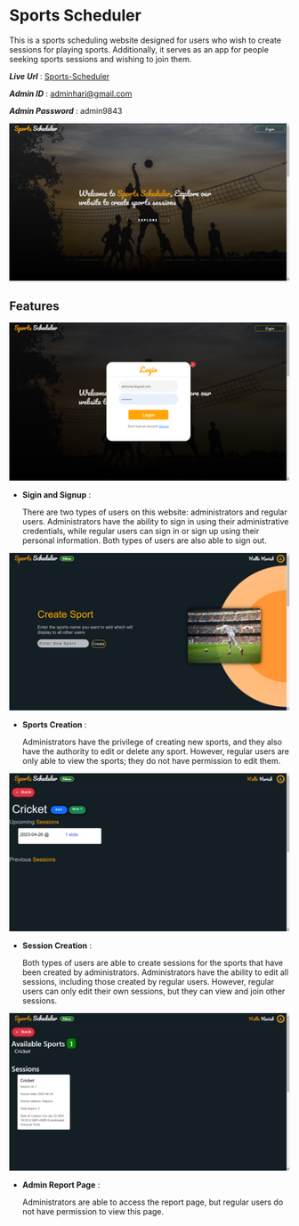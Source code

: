 
# Sports Scheduler

This is a sports scheduling website designed for users who wish to create sessions for playing sports. Additionally, it serves as an app for people seeking sports sessions and wishing to join them.

*__Live Url__* : [Sports-Scheduler](https://sports-scheduler.onrender.com/)

*__Admin ID__* : adminhari@gmail.com

*__Admin Password__* : admin9843

![landing page](https://raw.githubusercontent.com/harish96880/Sports-Scheduler/main/Screenshot/1.%20Landing%20Page.png?token=GHSAT0AAAAAACBYXVIPWWXIQMB534Z35WTMZCFS7AA)

## Features

![Auth page](https://raw.githubusercontent.com/harish96880/Sports-Scheduler/main/Screenshot/2.%20Auth.png?token=GHSAT0AAAAAACBYXVIP2UCDBGR5ND7AWF2AZCFTAEA)

* **Sigin and Signup**  : 
               
    There are two types of users on this website: administrators and regular users. Administrators have the ability to sign in using their administrative credentials, while regular users can sign in or sign up using their personal information. Both types of users are also able to sign out.

![Sports page](https://raw.githubusercontent.com/harish96880/Sports-Scheduler/main/Screenshot/3.%20Create%20Sport.png?token=GHSAT0AAAAAACBYXVIPMZSE2RRS4BA6BD4GZCFTBPA)

* **Sports Creation** :
    
    Administrators have the privilege of creating new sports, and they also have the authority to edit or delete any sport. However, regular users are only able to view the sports; they do not have permission to edit them.

![Session page](https://raw.githubusercontent.com/harish96880/Sports-Scheduler/main/Screenshot/5.%20session.png?token=GHSAT0AAAAAACBYXVIPPHJOUAEAH5YYHEXCZCFTCGA)

* **Session Creation** :

    Both types of users are able to create sessions for the sports that have been created by administrators. Administrators have the ability to edit all sessions, including those created by regular users. However, regular users can only edit their own sessions, but they can view and join other sessions.

![Report](https://raw.githubusercontent.com/harish96880/Sports-Scheduler/main/Screenshot/7.%20View%20Report.png?token=GHSAT0AAAAAACBYXVIPHGXDXVHCQ45HTUSGZCFTCVA)

* **Admin Report Page** : 

    Administrators are able to access the report page, but regular users do not have permission to view this page.
